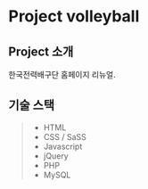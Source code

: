 # Project volleyball

## Project 소개
한국전력배구단 홈페이지 리뉴얼.

## 기술 스택
> * HTML
> * CSS / SaSS
> * Javascript
> * jQuery
> * PHP
> * MySQL
